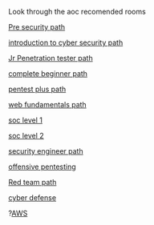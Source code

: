 Look through the aoc recomended rooms

[Pre security path](https://tryhackme.com/path-action/presecurity/join)

[introduction to cyber security path](https://tryhackme.com/path-action/introtocyber/join)

[Jr Penetration tester path](https://tryhackme.com/path-action/jrpenetrationtester/join)

[complete beginner path](https://tryhackme.com/path-action/beginner/join)

[pentest plus path](https://tryhackme.com/path-action/pentestplus/join)

[web fundamentals path](https://tryhackme.com/path-action/web/join)

[soc level 1](https://tryhackme.com/path-action/soclevel1/join)

[soc level 2](https://tryhackme.com/path-action/soclevel2/join)

[security engineer path](https://tryhackme.com/path-action/security-engineer-training/join)

[offensive pentesting](https://tryhackme.com/path-action/pentesting/join)

[Red team path](https://tryhackme.com/path-action/redteaming/join)

[cyber defense](https://tryhackme.com/path-action/blueteam/join)

?[AWS](https://tryhackme.com/path-action/attackinganddefendingaws/join)
